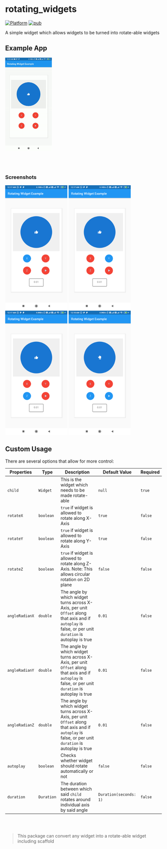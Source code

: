 # rotating_widgets
[![Platform](https://img.shields.io/badge/platform-android%20|%20ios-green.svg)](https://img.shields.io/badge/platform-Android%20%7C%20iOS-green.svg)
[![pub](https://img.shields.io/badge/pub-1.2.0-brightgreen)](https://pub.dev/packages/rotating_widgets)

A simple widget which allows widgets to be turned into rotate-able widgets


## Example App

<p>
  <img width="150px" alt="Example gif" src="https://raw.githubusercontent.com/hardikb19/rotating-widgets/master/example/screenshots/example-1.gif"/>
</p>

<br>
<br>

### Screenshots

<p>
  <img width="200px" alt="X Active" src="https://raw.githubusercontent.com/hardikb19/rotating-widgets/master/example/screenshots/X%20Enabled.png"/>
  <img width="200px" alt="Y active" src="https://raw.githubusercontent.com/hardikb19/rotating-widgets/master/example/screenshots/Y%20Enabled.png"/>
  <img width="200px" alt="Z active" src="https://raw.githubusercontent.com/hardikb19/rotating-widgets/master/example/screenshots/Z%20Enabled.png" />
  <img width="200px" alt="XY Auto-Rotate" src="https://raw.githubusercontent.com/hardikb19/rotating-widgets/master/example/screenshots/Auto-Rotate%20Z.png"/>
</p>



## Custom Usage
There are several options that allow for more control:

|  Properties  | Type |   Description   | Default Value | Required |
|--------------|-----------------|-----------------|-----------------|-----------------|
| `child` | ```Widget``` | This is the widget which needs to be made rotate-able | ```null``` | ```true``` |
| `rotateX` | ```boolean``` | ```true``` if widget is allowed to rotate along X-Axis | ```true``` | ```false``` |
| `rotateY` | ```boolean``` | ```true``` if widget is allowed to rotate along Y-Axis | ```true``` | ```false``` |
| `rotateZ` | ```boolean``` | ```true``` if widget is allowed to rotate along Z-Axis. Note: This allows circular rotation on 2D plane | ```false``` | ```false``` |
| `angleRadianX` | ```double``` | The angle by which widget turns across X-Axis, per unit `Offset` along that axis and if `autoplay` is false, or per unit `duration` is autoplay is true | ```0.01``` | ```false``` |
| `angleRadianY` | ```double``` | The angle by which widget turns across X-Axis, per unit `Offset` along that axis and if `autoplay` is false, or per unit `duration` is autoplay is true | ```0.01``` | ```false``` |
| `angleRadianZ` | ```double``` | The angle by which widget turns across X-Axis, per unit `Offset` along that axis and if `autoplay` is false, or per unit `duration` is autoplay is true | ```0.01``` | ```false``` |
| `autoplay` | ```boolean``` | Checks whether widget should rotate automatically or not | ```false``` | ```false``` |
| `duration` | ```Duration``` | The duration between which said `child` rotates around individual axis by said angle | ```Duration(seconds: 1)``` | ```false``` |

<br>
<br>

> This package can convert any widget into a rotate-able widget including scaffold
